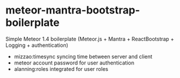 # meteor-mantra-bootstrap-boilerplate
Simple Meteor 1.4 boilerplate (Meteor.js + Mantra + ReactBootstrap + Logging + authentication)

- mizzao:timesync syncing time between server and client
- meteor account password for user authentication
- alanning:roles integrated for user roles 

